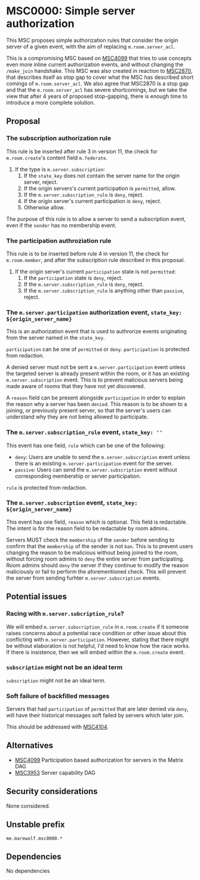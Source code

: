 # MSC0000: Simple server authorization

This MSC proposes simple authorization rules that consider the origin
server of a given event, with the aim of replacing `m.room.server_acl`.

This is a compromising MSC based on [MSC4099](https://github.com/matrix-org/matrix-spec-proposals/pull/4099)
that tries to use concepts even more inline current authorization events,
and without changing the `/make_join` handshake.
This MSC was also created in reaction to [MSC2870](https://github.com/matrix-org/matrix-spec-proposals/pull/2870),
that describes itself as stop gap to cover what the MSC has described
short comings of `m.room.server_acl`. We also agree that MSC2870 is
a stop gap and that the `m.room.server_acl` has severe shortcomings,
but we take the view that after 4 years of proposed stop-gapping,
there is enough time to introduce a more complete solution.

## Proposal

### The subscription authorization rule

This rule is be inserted after rule 3 in version 11, the check
for `m.room.create`'s content field `m.federate`.

1. If the type is `m.server.subscription`:
   1. If the `state_key` does not contain the server name for the
      origin server, reject.
   2. If the origin servers's current participation is `permitted`, allow.
   2. If the `m.server.subscription_rule` is `deny`, reject.
   3. If the origin server's current participation is `deny`, reject.
   4. Otherwise allow.

The purpose of this rule is to allow a server to send a subscription
event, even if the `sender` has no membership event.

### The participation authroziation rule

This rule is to be inserted before rule 4 in version 11,
the check for `m.room.member`, and after the subscription rule
described in this proposal.

1. If the origin server's current `participation` state is not `permitted`:
   1. If the `participation` state is `deny`, reject.
   2. If the `m.server.subscription_rule` is `deny`, reject.
   3. If the `m.server.subscription_rule` is anything other than `passive`, reject.

### The `m.server.participation` authorization event, `state_key: ${origin_server_name}`

This is an authorization event that is used to authrorize events
originating from the server named in the `state_key`.

`participation` can be one of `permitted` or `deny`.
`participation` is protected from redaction.

A denied server must not be sent a `m.server.participation` event unless
the targeted server is already present within the room, or it has
an existing `m.server.subscription` event.
This is to prevent malicious servers being made aware of rooms that
they have not yet discovered.

A `reason` field can be present alongside `participation` in order to
explain the reason why a server has been `denied`.
This reason is to be shown to a joining, or previously present
server, so that the server's users can understand why they are not
being allowed to participate.

### The `m.server.subscription_rule` event, `state_key: ''`

This event has one field, `rule` which can be one of the following:

- `deny`: Users are unable to send the `m.server.subscription` event
  unless there is an existing `m.server.participation` event for the
  server.
- `passive`: Users can send the `m.server.subscription` event without
  corresponding membership or server participation.

`rule` is protected from redaction.

### The `m.server.subscription` event, `state_key: ${origin_server_name}`

This event has one field, `reason` which is optional. This field
is redactable. The intent is for the reason field to be redactable
by room admins.

Servers MUST check the `membership` of the `sender` before sending
to confirm that the `membership` of the sender is not `ban`.
This is to prevent users changing the reason to be malicious without
being joined to the room, without forcing room admins to `deny` the
entire server from participating. Room admins should `deny`
the server if they continue to modify the reason maliciously or
fail to perform the aforementioned check. This will prevent the server
from sending furhter `m.server.subscription` events.

## Potential issues

### Racing with `m.server.subcription_rule`?

We will embed `m.server.subscription_rule` in `m.room.create` if it
someone raises concerns about a potential race condition or other issue
about this conflicting with `m.server.participation`. However, stating
that there might be without elaboration is not helpful, I'd need to
know how the race works. If there is insistence, then we will embed
within the `m.room.create` event.

### `subscription` might not be an ideal term

`subscription` might not be an ideal term.

### Soft failure of backfilled messages

Servers that had `participation` of `permitted` that are later
denied via `deny`, will have their historical messages soft failed by
servers which later join.

This should be addressed with [MSC4104](https://github.com/matrix-org/matrix-spec-proposals/pull/4104).

## Alternatives

- [MSC4099](https://github.com/matrix-org/matrix-spec-proposals/pull/4099) Participation based authorization for servers in the Matrix DAG
- [MSC3953](https://github.com/matrix-org/matrix-spec-proposals/pull/3953) Server capability DAG

## Security considerations

None considered.

## Unstable prefix

`me.marewolf.msc0000.*`

## Dependencies

No dependencies
